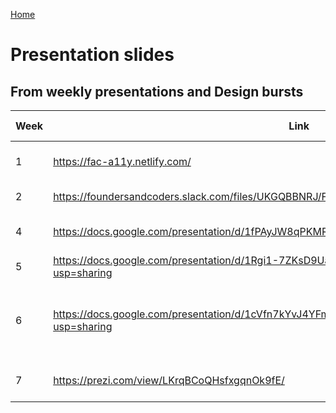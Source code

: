 [Home](../README.md)

# Presentation slides

## From weekly presentations and Design bursts

| Week          | Link          | What is it?  | Talk from
| ------------- | ------------- | ------------ | ------------ |
| 1 | https://fac-a11y.netlify.com/ | Oliver's talk on accessibility | Oliver FAC10
| 2 | https://foundersandcoders.slack.com/files/UKGQBBNRJ/FR2PX4WNR/bdd___cypress.pptx | BDD and Cypress | Ruth FAC6
| 4 | https://docs.google.com/presentation/d/1fPAyJW8qPKMRV_HhC5wwDSc_VQZY9BuRIYQKSKFGAl0/edit | How to pick Node modules | Michelle FAC5
| 5 | https://docs.google.com/presentation/d/1Rgi1-7ZKsD9UaWMGdi6Cxdw6iXPEdgjubTf7feZLur0/edit?usp=sharing | What is QA? | Sak FAC15
| 6 | https://docs.google.com/presentation/d/1cVfn7kYvJ4YFm646RUO8Deiff9Lnk12Fc_hFmdKpfAM/edit?usp=sharing | Software engineering | Jessica and Sohil (FAC10 and FAC6)
| 7 | https://prezi.com/view/LKrqBCoQHsfxgqnOk9fE/ | Authentication | Michael Watts (FAC14)


